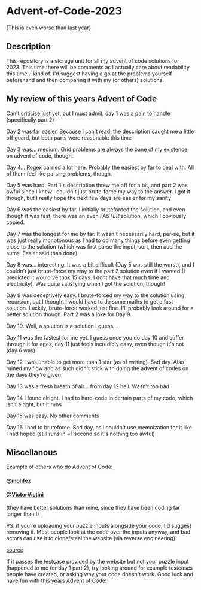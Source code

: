 # Advent-of-Code-2023
(This is even worse than last year)

## Description
This repository is a storage unit for all my advent of code solutions for 2023. This time there will be comments as I actually care about readability this time... kind of. 
I'd suggest having a go at the problems yourself beforehand and then comparing it with my (or others) solutions.

## My review of this years Advent of Code
Can't criticise just yet, but I must admit, day 1 was a pain to handle (specifically part 2)

Day 2 was far easier. Because I can't read, the description caught me a little off guard, but both parts were reasonable this time

Day 3 was... medium. Grid problems are always the bane of my existence on advent of code, though.

Day 4... Regex carried a lot here. Probably the easiest by far to deal with. All of them feel like parsing problems, though.

Day 5 was hard. Part 1's description threw me off for a bit, and part 2 was awful since I knew I couldn't just brute-force my way to the answer. I got it though, but I really hope the next few days are easier for my sanity

Day 6 was the easiest by far. I initially bruteforced the solution, and even though it was fast, there was an even *FASTER* solution, which I obviously copied.

Day 7 was the longest for me by far. It wasn't necessarily hard, per-se, but it was just really monotonous as I had to do many things before even getting close to the solution (which was first parse the input, sort, then add the sums. Easier said than done)

Day 8 was... interesting. It was a bit difficult (Day 5 was still the worst), and I couldn't just brute-force my way to the part 2 solution even if I wanted (I predicted it would've took 15 days. I dont have that much time and electricity). Was quite satisfying when I got the solution, though!

Day 9 was deceptively easy. I brute-forced my way to the solution using recursion, but I thought I would have to do some maths to get a fast solution. Luckily, brute-force worked just fine. I'll probably look around for a better solution though. Part 2 was a joke for Day 9.

Day 10. Well, a solution is a solution I guess...

Day 11 was the fastest for me yet. I guess once you do day 10 and suffer through it for ages, day 11 just feels incredibly easy, even though it's not (day 6 was)

Day 12 I was unable to get more than 1 star (as of writing). Sad day. Also ruined my flow and as such didn't stick with doing the advent of codes on the days they're given

Day 13 was a fresh breath of air... from day 12 hell. Wasn't too bad

Day 14 I found alright. I had to hard-code in certain parts of my code, which isn't alright, but it runs

Day 15 was easy. No other comments

Day 16 I had to bruteforce. Sad day, as I couldn't use memoization for it like I had hoped (still runs in ~1 second so it's nothing too awful)

## Miscellanous
Example of others who do Advent of Code: 

#### [@mohfez](https://github.com/mohfez/Advent-of-code-2023)
#### [@VictorVictini](https://github.com/VictorVictini/advent_of_code_2023)

(they have better solutions than mine, since they have been coding far longer than I)

PS. if you're uploading your puzzle inputs alongside your code, I'd suggest removing it. Most people look at the code over the inputs anyway, and bad actors can use it to clone/steal the website (via reverse engineering)

[source](https://www.reddit.com/r/adventofcode/wiki/faqs/copyright/inputs/)

If it passes the testcase provided by the website but not your puzzle input (happened to me for day 1 part 2), try looking around for example testcases people have created, or asking why your code doesn't work. Good luck and have fun with this years Advent of Code!
